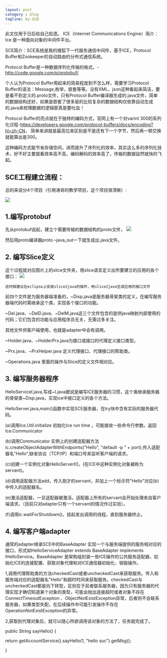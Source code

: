 ```yaml
---
layout: post
category : blog
tagline: by:日志
---
```


此文仅用于日后给自己拾遗。
 ICE（Internet Communications Engine）简介：Ice 是一种面向对象的中间件平台。

SCE简介：SCE系统是我的搜狐下一代服务通信中间件，基于ICE，Protocol Buffer和Zookeeper的自动路由的分布式通信系统。      

Protocol Buffer是一种数据序列化传输的格式。- <http://code.google.com/p/protobuf/>

个人认为Protocol Buffer用起来的简易程度到不怎么样，需要学习Protocol Buffer的语法：Message,枚举，嵌套等等。没有XML，json这种看起来简洁，要是看不到定义的.proto文件，只有Protocol Buffer编译器生成的.java文件，简单的数据结构还好，如果是嵌套了很多层的比较复杂的数据结构仅依靠自动生成的.java来梳理数据的逻辑那真是要吐血！

Protocol Buffer的亮点就在于独特的编码方式，官网上有一个对varint 300的系列化过程-<https://developers.google.com/protocol-buffers/docs/encoding?hl=zh-CN>，
简单来讲就是最高位来区别是不是还有下一个字节，然后再一顿交换就能算出是300。

这种编码方式能节省存储空间，进而提升了序列化的效率，其实这么多的序列化技术，好不好主要就看效率高不高，编码解码的效率高了，传输的数据自然就快的飞起。

<h2>SCE工程建立流程：</h2>

总的来说分4个项目（引用涛哥的教学项目，这个项目很清晰）:
<p>
<img src="/image/1.jpg"  />
</p>
<h2>1.编写protobuf</h2>

   先从protobuf说起，建立个需要传输的数据结构的proto文件，
<img src="/image/2.jpg"  />

然后用proto编译器proto –java_out一下就生成出.java文件。


<h2>2. 编写Slice定义</h2>

这个过程就对应图片上的slice文件夹，用slice语言定义出所要建立的应用的各个接口：
<img src="/image/slice.jpg"  />


    这时候建议在eclipse上安装slice2java的插件，用slice2java生成应用的接口文件

前四个文件是为服务器端准备的，~Disp.java是服务器骨架类的定义，在编写服务器端代码时需继承这个类，实现各个接口的功能。

~Del.java、~DelD.java、~DelM.java这三个文件包含的是供java映射内部使用的代码；它们包含的功能与应用程序员无关，无需过多关注。

其他文件供客户端使用，也就是adapter中会有调用。

~Holder.java、~HolderPrx.java为接口或接口的代理定义接口类型。

~Prx.java、~PrxHelper.java 定义代理接口、代理接口的帮助类。

~Operations.java 里面的操作与Slice的定义文件相对应。


 <h2>3. 编写服务器程序</h2>

   HelloServiceI.java,写成~I.java据说是编写ICE服务器的习惯，这个类继承服务器的骨架类~Disp.java，实现ice中接口定义的各个方法。

   HelloServer.java,main()函数中实现SCE服务器，在try块中含有实际的服务器代码。

(a)调用Ice.Util.initialize 初始化Ice run time ，可能接收一些命令行参数。返回Ice.Communicator

(b)调用Communicator 实例上的创建适配器方法ic.createObjectAdapterWithEndpoints("Hello", "default -p " + port),传入适配器名"Hello",缺省协议（TCP/IP）和端口号来监听客户端的请求。

(c)创建一个实例化对象HelloServerI()。(在ICE中这种实例化对象被称为servant)。

(d)调用适配器方法add，传入刚才的servant，并加上一个标示符"Hello"对应(b)中传入的适配器名。

(e)激活适配器，一旦适配器被激活，适配器上所有的servant会开始处理来自客户端请求。（目前只对adapter只有一个servant的情况作过实验）。

(f)调用ic.waitForShutdown()，挂起发出调用的线程，直到服务器终止。


<h2>4. 编写客户端adapter</h2>

通常的adapter继承SCE中的BaseAdapter 实现一个与服务端提供的服务相对应的接口，形式如HelloServiceAdapter extends BaseAdapter implements IHelloService。BaseAdapter 是架构组封装一些ICE操作的公共服务适配器，初始化ICE的连接配置、获取对象代理和对ICE通信器初始化、销毁操作。

1,调用代理帮助类的方法checkedCast或者uncheckedCast来获取服务。传入和服务端对应的适配器名"Hello"和超时时间来获取服务。checkedCast与uncheckedCast都是向下转型，区别在于前者联系服务器，因为只有服务器的代理实现才确切知道某个对象的类型，可能会抛出连接超时或者对象不存在ConnectTimeoutException 、ObjectNotExistException异常，后者则不会联系服务器，如果类型失配，在后续操作中可能引发操作不存在OperationNotExistException的异常。

2,获取到代理对象后，就可以随心所欲调用该对象的方法了，任务就完成了。

public String sayHello() {

return getAccountService().sayHello(1, "hello suc").getMsg();

}